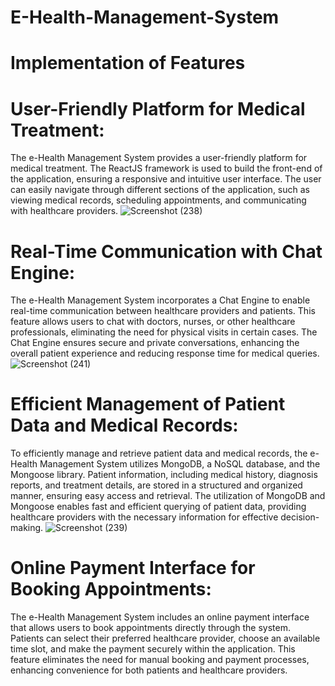 # E-Health-Management-System

# Implementation of Features

# User-Friendly Platform for Medical Treatment:
The e-Health Management System provides a user-friendly platform for medical treatment. The ReactJS
framework is used to build the front-end of the application, ensuring a responsive and intuitive user
interface. The user can easily navigate through different sections of the application, such as viewing
medical records, scheduling appointments, and communicating with healthcare providers.
![Screenshot (238)](https://github.com/MrSagarBiswas/E-Health-Management-System/assets/58793583/260b5ee7-151d-4980-8a4c-7161d43bad37)


# Real-Time Communication with Chat Engine:
The e-Health Management System incorporates a Chat Engine to enable real-time communication
between healthcare providers and patients. This feature allows users to chat with doctors, nurses, or
other healthcare professionals, eliminating the need for physical visits in certain cases. The Chat Engine
ensures secure and private conversations, enhancing the overall patient experience and reducing
response time for medical queries.
![Screenshot (241)](https://github.com/MrSagarBiswas/E-Health-Management-System/assets/58793583/ba333ec2-58ee-4e6b-8006-ca723adce959)


# Efficient Management of Patient Data and Medical Records:
To efficiently manage and retrieve patient data and medical records, the e-Health Management System
utilizes MongoDB, a NoSQL database, and the Mongoose library. Patient information, including
medical history, diagnosis reports, and treatment details, are stored in a structured and organized
manner, ensuring easy access and retrieval. The utilization of MongoDB and Mongoose enables fast and
efficient querying of patient data, providing healthcare providers with the necessary information for
effective decision-making.
![Screenshot (239)](https://github.com/MrSagarBiswas/E-Health-Management-System/assets/58793583/aa5be4c6-05e4-41ff-a922-a29e6414647b)


# Online Payment Interface for Booking Appointments:
The e-Health Management System includes an online payment interface that allows users to book
appointments directly through the system. Patients can select their preferred healthcare provider, choose
an available time slot, and make the payment securely within the application. This feature eliminates the
need for manual booking and payment processes, enhancing convenience for both patients and
healthcare providers.

